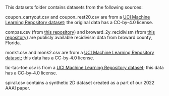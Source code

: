 This datasets folder contains datasets from the following sources: 

coupon_carryout.csv and coupon_rest20.csv are from a [UCI Machine Learning Repository dataset](https://archive.ics.uci.edu/dataset/603/in+vehicle+coupon+recommendation); the original data has a CC-by-4.0 license. 

compas.csv (from [this repository](https://github.com/propublica/compas-analysis/blob/master/compas-scores-two-years.csv)) and broward_2y_recidivism (from [this repository](https://github.com/BeanHam/interpretable-machine-learning/blob/master/broward/data/broward_data.csv)) are publicly available recidivism data from broward county, Florida.

monk1.csv and monk2.csv are from a [UCI Machine Learning Repository dataset](https://archive.ics.uci.edu/dataset/70/monk+s+problems); this data has a CC-by-4.0 license. 

tic-tac-toe.csv is from a [UCI Machine Learning Repository dataset](https://archive.ics.uci.edu/dataset/101/tic+tac+toe+endgame); this data has a CC-by-4.0 license.

spiral.csv contains a synthetic 2D dataset created as a part of our 2022 AAAI paper.
